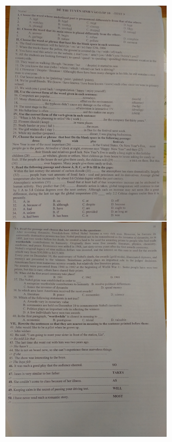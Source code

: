 [![60a082e2ac72592c0063.jpg](https://github.com/uploadimagefree/2021/blob/main/60a082e2ac72592c0063.jpg?raw=true)](https://github.com/uploadimagefree/2021/blob/main/60a082e2ac72592c0063.jpg?raw=true)
[![1c9e04212ab1dfef86a0.jpg](https://github.com/uploadimagefree/2021/blob/main/1c9e04212ab1dfef86a0.jpg?raw=true)](https://github.com/uploadimagefree/2021/blob/main/1c9e04212ab1dfef86a0.jpg?raw=true)
